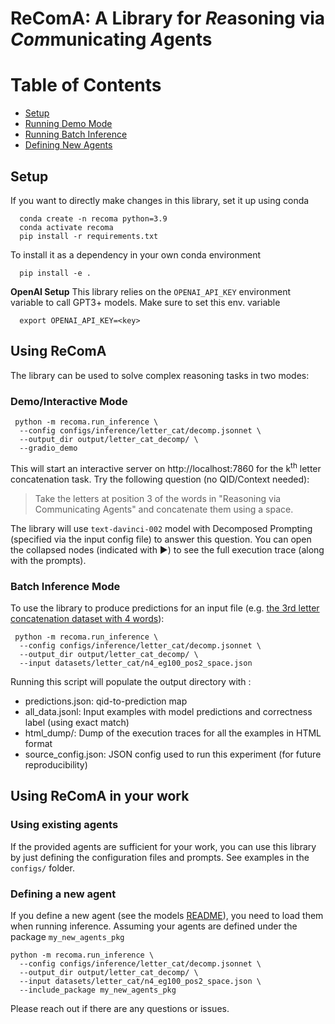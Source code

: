 # ReComA: A Library for *Re*asoning via *Com*municating *A*gents


Table of Contents
===============

* [Setup](#Setup)
* [Running Demo Mode](#Demo)
* [Running Batch Inference](#Inference)
* [Defining New Agents](#New-Agents)


## Setup

If you want to directly make changes in this library, set it up using conda
```shell
  conda create -n recoma python=3.9
  conda activate recoma
  pip install -r requirements.txt
```


To install it as a dependency in your own conda environment
```shell
  pip install -e .
```

**OpenAI Setup**
This library relies on the `OPENAI_API_KEY` environment variable to call GPT3+ models. Make sure
to set this env. variable
```shell
  export OPENAI_API_KEY=<key>
```

## Using ReComA
The library can be used to solve complex reasoning tasks in two modes:

### Demo/Interactive Mode

```shell
 python -m recoma.run_inference \
  --config configs/inference/letter_cat/decomp.jsonnet \
  --output_dir output/letter_cat_decomp/ \
  --gradio_demo
```
This will start an interactive server on http://localhost:7860 for the k<sup>th</sup> letter
concatenation task. Try the following question (no QID/Context needed):

> Take the letters at position 3 of the words in "Reasoning via Communicating Agents" and concatenate them using a space.

The library will use `text-davinci-002` model with Decomposed Prompting (specified via the input
config file) to answer this question. You can open the collapsed nodes (indicated with ▶) to see
the full execution trace (along with the prompts).

### Batch Inference Mode

To use the library to produce predictions for an input file (e.g. [the 3rd letter concatenation
dataset with 4 words](https://github.com/allenai/DecomP/blob/main/datasets/letter_cat/n4_eg100_pos2_space.json)):
```shell
 python -m recoma.run_inference \
  --config configs/inference/letter_cat/decomp.jsonnet \
  --output_dir output/letter_cat_decomp/ \
  --input datasets/letter_cat/n4_eg100_pos2_space.json
```

Running this script will populate the output directory with :
- predictions.json: qid-to-prediction map
- all_data.jsonl: Input examples with model predictions and correctness label (using exact match)
- html_dump/: Dump of the execution traces for all the examples in HTML format
- source_config.json: JSON config used to run this experiment (for future reproducibility)

## Using ReComA in your work

### Using existing agents
If the provided agents are sufficient for your work, you can use this library by just defining the
configuration files and prompts. See examples in the `configs/` folder.


### Defining a new agent
If you define a new agent (see the models [README](recoma/models/core/README.md)), you need to load
them when running inference. Assuming your agents are defined under the package `my_new_agents_pkg`
```shell
python -m recoma.run_inference \
  --config configs/inference/letter_cat/decomp.jsonnet \
  --output_dir output/letter_cat_decomp/ \
  --input datasets/letter_cat/n4_eg100_pos2_space.json \
  --include_package my_new_agents_pkg
```

Please reach out if there are any questions or issues.
